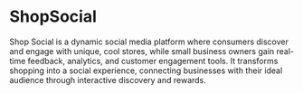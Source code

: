 # ShopSocial
Shop Social is a dynamic social media platform where consumers discover and engage with unique, cool stores, while small business owners gain real-time feedback, analytics, and customer engagement tools. It transforms shopping into a social experience, connecting businesses with their ideal audience through interactive discovery and rewards.
